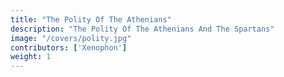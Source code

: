 ```yaml
---
title: "The Polity Of The Athenians"
description: "The Polity Of The Athenians And The Spartans"
image: "/covers/polity.jpg"
contributors: ['Xenophon']
weight: 1
---
```

